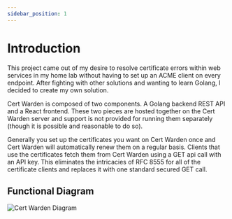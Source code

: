 ```yaml
---
sidebar_position: 1
---
```


# Introduction

This project came out of my desire to resolve certificate errors
within web services in my home lab without having to set up an ACME
client on every endpoint. After fighting with other solutions and
wanting to learn Golang, I decided to create my own solution.

Cert Warden is composed of two components. A Golang backend REST API
and a React frontend. These two pieces are hosted together on the Cert 
Warden server and support is not provided for running them separately 
(though it is possible and reasonable to do so).

Generally you set up the certificates you want on Cert Warden once and 
Cert Warden will automatically renew them on a regular basis. Clients 
that use the certificates fetch them from Cert Warden using a GET api 
call with an API key. This eliminates the intricacies of RFC 8555 for 
all of the certificate clients and replaces it with one standard 
secured GET call.

## Functional Diagram

![Cert Warden Diagram](/img/docs/function_diagram.webp)
